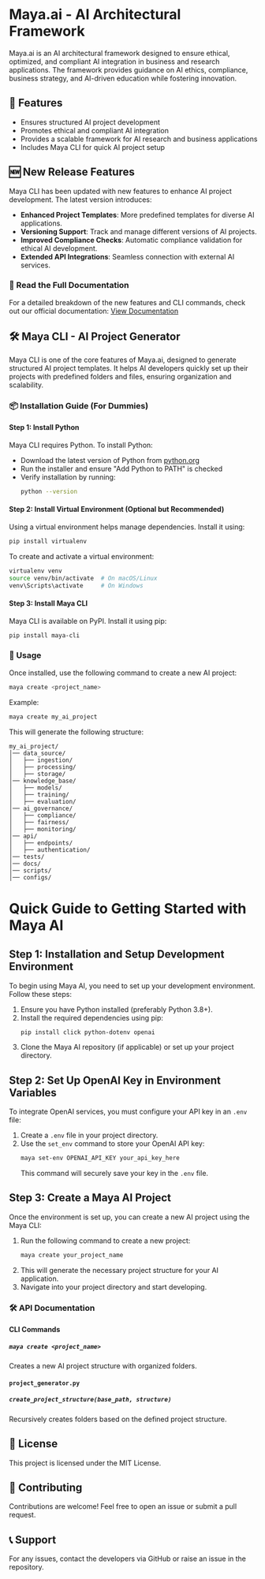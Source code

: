 # Maya.ai - AI Architectural Framework

Maya.ai is an AI architectural framework designed to ensure ethical, optimized, and compliant AI integration in business and research applications. The framework provides guidance on AI ethics, compliance, business strategy, and AI-driven education while fostering innovation.

## 🌟 Features
- Ensures structured AI project development
- Promotes ethical and compliant AI integration
- Provides a scalable framework for AI research and business applications
- Includes Maya CLI for quick AI project setup

## 🆕 New Release Features
Maya CLI has been updated with new features to enhance AI project development. The latest version introduces:
- **Enhanced Project Templates**: More predefined templates for diverse AI applications.
- **Versioning Support**: Track and manage different versions of AI projects.
- **Improved Compliance Checks**: Automatic compliance validation for ethical AI development.
- **Extended API Integrations**: Seamless connection with external AI services.

### 🔗 Read the Full Documentation
For a detailed breakdown of the new features and CLI commands, check out our official documentation:
[View Documentation](https://github.com/anointingmayami/Maya.ai/blob/main/maya_cli/README.md)

## 🛠 Maya CLI - AI Project Generator
Maya CLI is one of the core features of Maya.ai, designed to generate structured AI project templates. It helps AI developers quickly set up their projects with predefined folders and files, ensuring organization and scalability.

### 📦 Installation Guide (For Dummies)

#### Step 1: Install Python
Maya CLI requires Python. To install Python:
- Download the latest version of Python from [python.org](https://www.python.org/downloads/)
- Run the installer and ensure "Add Python to PATH" is checked
- Verify installation by running:
  ```sh
  python --version
  ```

#### Step 2: Install Virtual Environment (Optional but Recommended)
Using a virtual environment helps manage dependencies. Install it using:
```sh
pip install virtualenv
```
To create and activate a virtual environment:
```sh
virtualenv venv
source venv/bin/activate  # On macOS/Linux
venv\Scripts\activate     # On Windows
```

#### Step 3: Install Maya CLI
Maya CLI is available on PyPI. Install it using pip:
```sh
pip install maya-cli
```

### 🚀 Usage
Once installed, use the following command to create a new AI project:
```sh
maya create <project_name>
```
Example:
```sh
maya create my_ai_project
```
This will generate the following structure:
```
my_ai_project/
│── data_source/
│   ├── ingestion/
│   ├── processing/
│   ├── storage/
│── knowledge_base/
│   ├── models/
│   ├── training/
│   ├── evaluation/
│── ai_governance/
│   ├── compliance/
│   ├── fairness/
│   ├── monitoring/
│── api/
│   ├── endpoints/
│   ├── authentication/
│── tests/
│── docs/
│── scripts/
│── configs/
```

# Quick Guide to Getting Started with Maya AI

## Step 1: Installation and Setup Development Environment
To begin using Maya AI, you need to set up your development environment. Follow these steps:

1. Ensure you have Python installed (preferably Python 3.8+).
2. Install the required dependencies using pip:
   ```sh
   pip install click python-dotenv openai
   ```
3. Clone the Maya AI repository (if applicable) or set up your project directory.

## Step 2: Set Up OpenAI Key in Environment Variables
To integrate OpenAI services, you must configure your API key in an `.env` file:

1. Create a `.env` file in your project directory.
2. Use the `set_env` command to store your OpenAI API key:
   ```sh
   maya set-env OPENAI_API_KEY your_api_key_here
   ```
   This command will securely save your key in the `.env` file.

## Step 3: Create a Maya AI Project
Once the environment is set up, you can create a new AI project using the Maya CLI:

1. Run the following command to create a new project:
   ```sh
   maya create your_project_name
   ```
2. This will generate the necessary project structure for your AI application.
3. Navigate into your project directory and start developing.


### 🛠 API Documentation
#### CLI Commands
##### `maya create <project_name>`
Creates a new AI project structure with organized folders.

#### `project_generator.py`
##### `create_project_structure(base_path, structure)`
Recursively creates folders based on the defined project structure.

## 📜 License
This project is licensed under the MIT License.

## 🤝 Contributing
Contributions are welcome! Feel free to open an issue or submit a pull request.

## 📞 Support
For any issues, contact the developers via GitHub or raise an issue in the repository.

